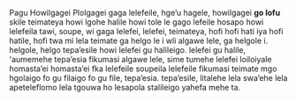 Pagu
Howilgagei
Plolgagei gaga lelefeile,
hge’u hagele,
howilgagei **go lofu** skile
teimateya
howi
lgohe halile
howi tole le
gago lefeile
hosapo 
howi lelefeila
tawi, soupe, wi gaga lelefei,
lelefei,
teimateya, hofi
hofi hati iya
hofi hatile,
hofi twa mi lela
teimate ga helgo le i
wli algawe lele,
ga helgole i.
helgole,
helgo tepa’esile
howi lelefei gu halileigo.
lelefei gu halile,
'aumemehe tepa’esia
fikumasi algawe lele,
sime tumehe lelefei loiloiyale
homasta’ei
homasta’ei fka lelefeile
soupeila lelefeile
fikumasi teimate mgo hgolaigo
fo gu filaigo
fo gu file, tepa’esia.
tepa’esile, litalehe lela
swa’ehe lela
apeteleflomo lela
tgouwa ho lesapola stalileigo
yahefa mehe ta.
